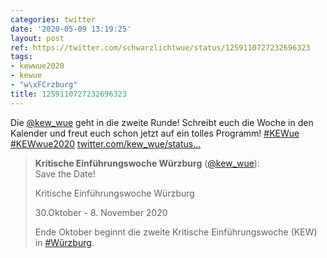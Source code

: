 ```yaml
---
categories: twitter
date: '2020-05-09 13:19:25'
layout: post
ref: https://twitter.com/schwarzlichtwue/status/1259110727232696323
tags:
- kewwue2020
- kewue
- "w\xFCrzburg"
title: 1259110727232696323
---
```

Die [@kew_wue](https://twitter.com/kew_wue) geht in die zweite Runde! Schreibt euch die Woche in den Kalender und freut euch schon jetzt auf ein tolles Programm! [#KEWue](/t/kewue) [#KEWwue2020](/t/kewwue2020) [twitter.com/kew_wue/status…](https://twitter.com/kew_wue/status/1259105989191663617)
> <b>Kritische Einführungswoche Würzburg</b> ([@kew_wue](https://twitter.com/kew_wue)):  
>Save the Date!   
>  
>Kritische Einführungswoche Würzburg  
>  
>30.Oktober - 8. November 2020  
>  
>   
>  
>Ende Oktober beginnt die zweite Kritische Einführungswoche (KEW) in [#Würzburg](/t/würzburg).   

